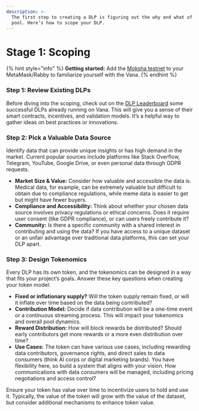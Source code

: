 ```yaml
---
description: >-
  The first step to creating a DLP is figuring out the why and what of your data
  pool. Here’s how to scope your DLP.
---
```


# Stage 1: Scoping

{% hint style="info" %}
**Getting started:** Add the [Moksha testnet](../../for-builders/network-setup/network-information.md) to your MetaMask/Rabby to familiarize yourself with the Vana.
{% endhint %}

### **Step 1: Review Existing DLPs**

Before diving into the scoping, check out on the [DLP Leaderboard](../../welcome-to-vana/what-is-data-liquidity-pool/dlp-leaderboard.md) some successful DLPs already running on Vana. This will give you a sense of their smart contracts, incentives, and validation models. It’s a helpful way to gather ideas on best practices or innovations.

### **Step 2: Pick a Valuable Data Source**

Identify data that can provide unique insights or has high demand in the market. Current popular sources include platforms like Stack Overflow, Telegram, YouTube, Google Drive, or even personal data through GDPR requests.

* **Market Size & Value:** Consider how valuable and accessible the data is. Medical data, for example, can be extremely valuable but difficult to obtain due to compliance regulations, while meme data is easier to get but might have fewer buyers.
* **Compliance and Accessibility:** Think about whether your chosen data source involves privacy regulations or ethical concerns. Does it require user consent (like GDPR compliance), or can users freely contribute it?
* **Community:** Is there a specific community with a shared interest in contributing and using the data? If you have access to a unique dataset or an unfair advantage over traditional data platforms, this can set your DLP apart.

### **Step 3: Design Tokenomics**&#x20;

Every DLP has its own token, and the tokenomics can be designed in a way that fits your project’s goals. Answer these key questions when creating your token model:

* **Fixed or inflationary supply?** Will the token supply remain fixed, or will it inflate over time based on the data being contributed?
* **Contribution Model:** Decide if data contribution will be a one-time event or a continuous streaming process. This will impact your tokenomics and overall pool dynamics.
* **Reward Distribution:** How will block rewards be distributed? Should early contributors get more rewards or a more even distribution over time?
* **Use Cases:** The token can have various use cases, including rewarding data contributors, governance rights, and direct sales to data consumers (think AI corps or digital marketing brands). You have flexibility here, so build a system that aligns with your vision. How communications with data consumers will be managed, including pricing negotiations and access control?

Ensure your token has value over time to incentivize users to hold and use it. Typically, the value of the token will grow with the value of the dataset, but consider additional mechanisms to enhance token value.
